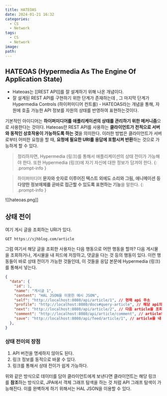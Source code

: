 ```yaml
---
title: HATEOAS
date: 2024-01-21 16:32
categories:
  - CS
  - Network
tags:
  - CS
  - Network
image: 
path:
---
```


## HATEOAS (Hypermedia As The Engine Of Application State)
+ Hateoas는 [[REST API]]를 잘 설계하기 위해 나온 개념이다.
+ 잘 설계된 REST API를 구현하기 위한 단계가 존재하는데 , 그 마지막 단계가 Hypermedia Controls (하이퍼미디어 컨트롤) - HATEOAS라는 개념을 통해, 자원에 호출 가능한 API 정보를 자원의 상태를 반영하여 표현하는것이다.

기본적인 아이디어는 **하이퍼미디어를 애플리케이션의 상태를 관리하기 위한 메커니즘**으로 사용한다는 것이다. Hateoas란 REST API를 사용하는 **클라이언트가 전적으로 서버와 동적인 상호작용이 가능하도록 하는 것**을 의미한다. 이러한 방법은 클라이언트가 서버로부터 어떠한 요청을 할 때, **요청에 필요한 URI를 응답에 포함시켜 반환**하는 것으로 가능하게 할 수 있다.

> 정리하자면, Hypermedia (링크)를 통해서 애플리케이션의 상태 전이가 가능해야 한다. 또한 Hypermedia (링크)에 자기 자신에 대한 정보가 담겨야 한다.
{: .prompt-info }

>하이퍼미디어
**문자와 숫자로 이루어진 텍스트 외에도 소리와 그림, 애니메이션 등 다양한 정보매체를 곧바로 접근할 수 있도록 표현하는 기능**을 말한다.
{: .prompt-info }

![[hateoas.png]]


## 상태 전이
여기 게시 글을 조회하는 URI가 있다.

```
GET https://sjhblog.com/article
```

그럼 여기서 해당 글을 조회한 사용자는 다음 행동으로 어떤 행동을 할까? 다음 게시물을 조회하거나, 게시물을 내 피드에 저장하고, 댓글을 다는 것 등의 행동이 있다. 이런 행동들이 바로 상태 전이가 가능한 것들인데, 이 것들을 응답 본문에 Hypermedia (링크)를 통해서 넣는다.

```json
{
  "data": {
    "id": 1,
    "name": "게시글 1",
    "content": "HAL JSON을 이용한 예시 JSON",
    "self": "http://localhost:8080/api/article/1", // 현재 api 주소
    "profile": "http://localhost:8080/docs#query-article", // 해당 api의 문서
    "next": "http://localhost:8080/api/article/2", // 다음 article을 조회하는 URI
    "comment": "http://localhost:8080/api/article/comment", // article의 댓글 달기
    "save": "http://localhost:8080/api/feed/article/1", // article을 내 피드로 저장
  },
}
```

### 상태 전이의 장점
1. API 버전을 명세하지 않아도 된다.
2. 링크 정보를 동적으로 바꿀 수 있다.
3. 링크를 통해서 상태 전이가 쉽게 가능하다.

위와 같은 방식으로 데이터를 담아 클라이언트에게 보낸다면 클라이언트는 해당 링크를 **참조**하는 방식으로, JPA에서 객체 그래프 탐색을 하는 것 처럼 API 그래프 탐색이 가능해진다. 이를 완벽하게 하기 위해서는 HAL JSON을 이용할 수 있다.